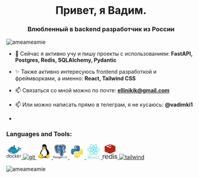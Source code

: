 <h1 align="center">Привет, я Вадим.</h1>
<h3 align="center">Влюбленный в backend разработчик из России</h3>

<p align="left"> <img src="https://komarev.com/ghpvc/?username=ameameamie&label=Profile%20views&color=0e75b6&style=flat" alt="ameameamie" /> </p>

- 🌱 Сейчас я активно учу и пишу проекты с использованием: **FastAPI, Postgres, Redis, SQLAlchemy, Pydantic**

- ✨ Также активно интересуюсь frontend разработкой и фреймворками, а именно: **React, Tailwind CSS**

- 📫 Связаться со мной можно по почте: **ellinikik@gmail.com**
- 📫 Или можно написать прямо в телеграм, я не кусаюсь: **@vadimki1**
- 
</p>

<h3 align="left">Languages and Tools:</h3>
<p align="left"> <a href="https://www.docker.com/" target="_blank" rel="noreferrer"> <img src="https://raw.githubusercontent.com/devicons/devicon/master/icons/docker/docker-original-wordmark.svg" alt="docker" width="40" height="40"/> </a> <a href="https://git-scm.com/" target="_blank" rel="noreferrer"> <img src="https://www.vectorlogo.zone/logos/git-scm/git-scm-icon.svg" alt="git" width="40" height="40"/> </a> <a href="https://www.linux.org/" target="_blank" rel="noreferrer"> <img src="https://raw.githubusercontent.com/devicons/devicon/master/icons/linux/linux-original.svg" alt="linux" width="40" height="40"/> </a> <a href="https://www.postgresql.org" target="_blank" rel="noreferrer"> <img src="https://raw.githubusercontent.com/devicons/devicon/master/icons/postgresql/postgresql-original-wordmark.svg" alt="postgresql" width="40" height="40"/> </a> <a href="https://www.python.org" target="_blank" rel="noreferrer"> <img src="https://raw.githubusercontent.com/devicons/devicon/master/icons/python/python-original.svg" alt="python" width="40" height="40"/> </a> <a href="https://reactjs.org/" target="_blank" rel="noreferrer"> <img src="https://raw.githubusercontent.com/devicons/devicon/master/icons/react/react-original-wordmark.svg" alt="react" width="40" height="40"/> </a> <a href="https://redis.io" target="_blank" rel="noreferrer"> <img src="https://raw.githubusercontent.com/devicons/devicon/master/icons/redis/redis-original-wordmark.svg" alt="redis" width="40" height="40"/> </a> <a href="https://tailwindcss.com/" target="_blank" rel="noreferrer"> <img src="https://www.vectorlogo.zone/logos/tailwindcss/tailwindcss-icon.svg" alt="tailwind" width="40" height="40"/> </a> </p>

<p><img align="center" src="https://github-readme-stats.vercel.app/api/top-langs?username=ameameamie&show_icons=true&locale=en&layout=compact" alt="ameameamie" /></p>

